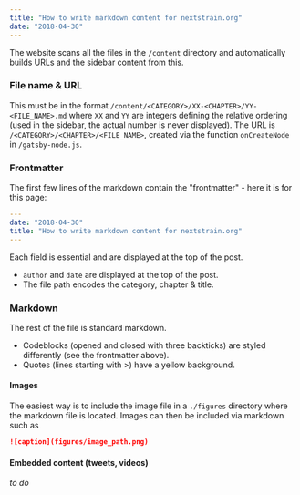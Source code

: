 ```yaml
---
title: "How to write markdown content for nextstrain.org"
date: "2018-04-30"
---
```


The website scans all the files in the `/content` directory and automatically builds URLs and the sidebar content from this.

### File name & URL
This must be in the format `/content/<CATEGORY>/XX-<CHAPTER>/YY-<FILE_NAME>.md` where `XX` and `YY` are integers defining the relative ordering (used in the sidebar, the actual number is never displayed).
The URL is `/<CATEGORY>/<CHAPTER>/<FILE_NAME>`, created via the function `onCreateNode` in `/gatsby-node.js`.

### Frontmatter

The first few lines of the markdown contain the "frontmatter" - here it is for this page:

```yaml
---
date: "2018-04-30"
title: "How to write markdown content for nextstrain.org"
---
```
Each field is essential and are displayed at the top of the post.

  * `author` and `date` are displayed at the top of the post.
  * The file path encodes the category, chapter & title.

### Markdown
The rest of the file is standard markdown.
  * Codeblocks (opened and closed with three backticks) are styled differently (see the frontmatter above).
  * Quotes (lines starting with >) have a yellow background.

#### Images
The easiest way is to include the image file in a `./figures` directory where the markdown file is located.
Images can then be included via markdown such as
```md
![caption](figures/image_path.png)
```


#### Embedded content (tweets, videos)
_to do_
